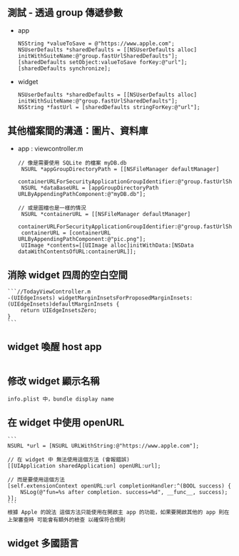 ## 測試 - 透過 group 傳遞參數

- app

	```
	NSString *valueToSave = @"https://www.apple.com";
	NSUserDefaults *sharedDefaults = [[NSUserDefaults alloc] initWithSuiteName:@"group.fastUrlSharedDefaults"];
	[sharedDefaults setObject:valueToSave forKey:@"url"];
	[sharedDefaults synchronize];
	```
	
- widget

	```
	NSUserDefaults *sharedDefaults = [[NSUserDefaults alloc] initWithSuiteName:@"group.fastUrlSharedDefaults"];
	NSString *fastUrl = [sharedDefaults stringForKey:@"url"];
	```

## 其他檔案間的溝通：圖片、資料庫

- app : viewcontroller.m

	```
	// 像是需要使用 SQLite 的檔案 myDB.db
	 NSURL *appGroupDirectoryPath = [[NSFileManager defaultManager] 
	 containerURLForSecurityApplicationGroupIdentifier:@"group.fastUrlSharedDefaults"];
	 NSURL *dataBaseURL = [appGroupDirectoryPath URLByAppendingPathComponent:@"myDB.db"];
	 
	// 或是圖檔也是一樣的情況
	 NSURL *containerURL = [[NSFileManager defaultManager] 
	 containerURLForSecurityApplicationGroupIdentifier:@"group.fastUrlSharedDefaults"];
	 containerURL = [containerURL URLByAppendingPathComponent:@"pic.png"];
	 UIImage *contents=[[UIImage alloc]initWithData:[NSData dataWithContentsOfURL:containerURL]];
	```

## 消除 widget 四周的空白空間
	
	```//TodayViewController.m
	-(UIEdgeInsets) widgetMarginInsetsForProposedMarginInsets:(UIEdgeInsets)defaultMarginInsets {
	    return UIEdgeInsetsZero;
	}
	```

## widget 喚醒 host app

```

```

## 修改 widget 顯示名稱 
`info.plist 中，bundle display name`

## 在 widget 中使用 openURL

	```
	NSURL *url = [NSURL URLWithString:@"https://www.apple.com"];
	 
	// 在 widget 中 無法使用這個方法 (會報錯誤)
	[[UIApplication sharedApplication] openURL:url];
	 
	// 而是要使用這個方法
	[self.extensionContext openURL:url completionHandler:^(BOOL success) {
	    NSLog(@"fun=%s after completion. success=%d", __func__, success);
	}];
	```
	根據 Apple 的說法 這個方法只能使用在開啟主 app 的功能，如果要開啟其他的 app 則在上架審查時 可能會有額外的檢查 以確保符合規則

## widget 多國語言
